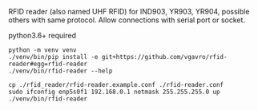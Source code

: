 RFID reader (also named UHF RFID) for IND903, YR903, YR904, possible others with same protocol.
Allow connections with serial port or socket.

python3.6+ required

```
python -m venv venv
./venv/bin/pip install -e git+https://github.com/vgavro/rfid-reader#egg=rfid-reader
./venv/bin/rfid-reader --help

cp ./rfid_reader/rfid-reader.example.conf ./rfid-reader.conf
sudo ifconfig enp5s0f1 192.168.0.1 netmask 255.255.255.0 up
./venv/bin/rfid-reader
```
